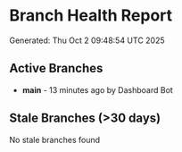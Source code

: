 # Branch Health Report
Generated: Thu Oct  2 09:48:54 UTC 2025

## Active Branches
- **main** - 13 minutes ago by Dashboard Bot

## Stale Branches (>30 days)
No stale branches found
